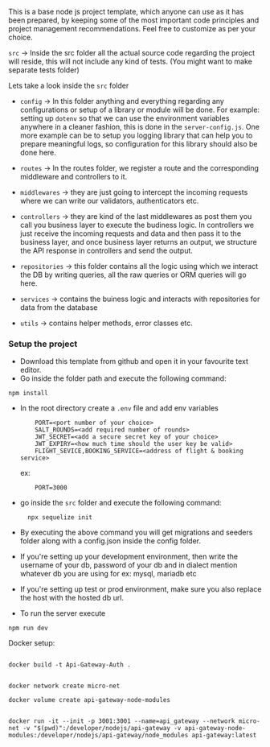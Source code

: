 This is a base node js project template, which anyone can use as it has been prepared, by keeping some of the most important code principles and project management recommendations. Feel free to customize as per your choice. 


`src` -> Inside the src folder all the actual source code regarding the project will reside, this will not include any kind of tests. (You might want to make separate tests folder)

Lets take a look inside the `src` folder

 - `config` -> In this folder anything and everything regarding any configurations or setup of a library or module will be done. For example: setting up `dotenv` so that we can use the environment variables anywhere in a cleaner fashion, this is done in the `server-config.js`. One more example can be to setup you logging library that can help you to prepare meaningful logs, so configuration for this library should also be done here. 

 - `routes` -> In the routes folder, we register a route and the corresponding middleware and controllers to it. 

 - `middlewares` -> they are just going to intercept the incoming requests where we can write our validators, authenticators etc. 

 - `controllers` -> they are kind of the last middlewares as post them you call you business layer to execute the budiness logic. In controllers we just receive the incoming requests and data and then pass it to the business layer, and once business layer returns an output, we structure the API response in controllers and send the output. 

 - `repositories` -> this folder contains all the logic using which we interact the DB by writing queries, all the raw queries or ORM queries will go here.

 - `services` -> contains the buiness logic and interacts with repositories for data from the database

 - `utils` -> contains helper methods, error classes etc.

### Setup the project

 - Download this template from github and open it in your favourite text editor. 
 - Go inside the folder path and execute the following command:
  ```
  npm install
  ```
 - In the root directory create a `.env` file and add env variables
    ```
        PORT=<port number of your choice>
        SALT_ROUNDS=<add required number of rounds>
        JWT_SECRET=<add a secure secret key of your choice>
        JWT_EXPIRY=<how much time should the user key be valid>
        FLIGHT_SEVICE,BOOKING_SERVICE=<address of flight & booking service>
    ```
    ex: 
    ```
        PORT=3000
    ```
 - go inside the `src` folder and execute the following command:
    ```
      npx sequelize init
    ```
 - By executing the above command you will get migrations and seeders folder along with a config.json inside the config folder. 
 - If you're setting up your development environment, then write the username of your db, password of your db and in dialect mention whatever db you are using for ex: mysql, mariadb etc
 - If you're setting up test or prod environment, make sure you also replace the host with the hosted db url.

 - To run the server execute
 ```
 npm run dev

 ```


 Docker setup:
 ```

 docker build -t Api-Gateway-Auth .

 ```
 ```

 docker network create micro-net

 ```
 ```
 docker volume create api-gateway-node-modules 

 ```
 ```

 docker run -it --init -p 3001:3001 --name=api_gateway --network micro-net -v "$(pwd)":/developer/nodejs/api-gateway -v api-gateway-node-modules:/developer/nodejs/api-gateway/node_modules api-gateway:latest 

 ```